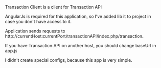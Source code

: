 Transaction Client is a client for Transaction API

AngularJs is required for this application, so I've added lib it to project in case you don't have access to it.

Application sends requests to http://currentHost:currentPort/transactionAPI/index.php/transaction.

If you have Transaction API on another host, you should change baseUrl in app.js

I didn't create special configs, because this app is very simple.